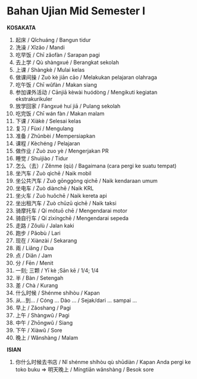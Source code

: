 # Bahan Ujian Mid Semester I

**KOSAKATA**
1. 起床 / Qǐchuáng / Bangun tidur
2. 洗澡 / Xǐzǎo / Mandi
3. 吃早饭 / Chī zǎofàn / Sarapan pagi
4. 去上学 / Qù shàngxué / Berangkat sekolah
5. 上课 / Shàngkè / Mulai kelas
6. 做课间操 / Zuò kè jiān cāo / Melakukan pelajaran olahraga
7. 吃午饭 / Chī wǔfàn / Makan siang
8. 参加课外活动 / Cānjiā kèwài huódòng / Mengikuti kegiatan ekstrakurikuler
9. 放学回家 / Fàngxué huí jiā / Pulang sekolah
10. 吃完饭 / Chī wán fàn / Makan malam
11. 下课 / Xiàkè / Selesai kelas
12. 复习 / Fùxí / Mengulang
13. 准备 / Zhǔnbèi / Mempersiapkan
14. 课程 / Kèchéng / Pelajaran
15. 做作业 / Zuò zuo yè / Mengerjakan PR
16. 睡觉 / Shuìjiào / Tidur
17. 怎么（去）/ Zěnme (qù) / Bagaimana (cara pergi ke suatu tempat)
18. 坐汽车 / Zuò qìchē / Naik mobil
19. 坐公共汽车 / Zuò gōnggòng qìchē / Naik kendaraan umum
20. 坐电车 / Zuò diànchē / Naik KRL
21. 坐火车 / Zuò huǒchē / Naik kereta api
22. 坐出租汽车 / Zuò chūzū qìchē / Naik taksi
23. 骑摩托车 / Qí mótuō chē / Mengendarai motor
24. 骑自行车 / Qí zìxíngchē / Mengendarai sepeda
25. 走路 / Zǒulù / Jalan kaki
26. 跑步 / Pǎobù / Lari
27. 现在 / Xiànzài / Sekarang
28. 兩 / Liǎng / Dua
29. 点 / Diǎn / Jam
30. 分 / Fēn / Menit
31. 一刻; 三颗 / Yī kè ;Sān kē / 1/4; 1/4
32. 半 / Bàn / Setengah
33. 差 / Chà / Kurang
34. 什么时候 / Shénme shíhòu / Kapan
35. 从...到... / Cóng ... Dào ... / Sejak/dari ... sampai ...
36. 早上 / Zǎoshang / Pagi
37. 上午 / Shàngwǔ / Pagi
38. 中午 / Zhōngwǔ / Siang
39. 下午 / Xiàwǔ / Sore
40. 晚上 / Wǎnshàng / Malam

**ISIAN**
1. 你什么时候去书店 / Nǐ shénme shíhòu qù shūdiàn / Kapan Anda pergi ke toko buku => 明天晚上 / Míngtiān wǎnshàng / Besok sore